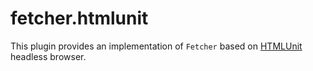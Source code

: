 # fetcher.htmlunit

This plugin provides an implementation of `Fetcher` based on [HTMLUnit](http://htmlunit.sourceforge.net/) headless browser.


